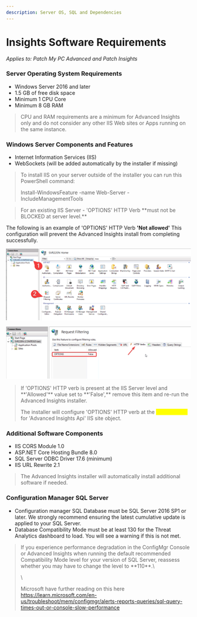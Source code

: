 ```yaml
---
description: Server OS, SQL and Dependencies
---
```


# Insights Software Requirements

_Applies to: Patch My PC Advanced and Patch Insights_

### Server Operating System Requirements <a href="#server-operating-system-requirements" id="server-operating-system-requirements"></a>

* Windows Server 2016 and later
* 1.5 GB of free disk space
* Minimum 1 CPU Core
* Minimum 8 GB RAM

<blockquote class="wp-block-quote">
<p>CPU and RAM requirements are a minimum for Advanced Insights only and do not consider any other IIS Web sites or Apps running on the same instance.</p>
</blockquote>

### Windows Server Components and Features <a href="#windows-server-components-and-features" id="windows-server-components-and-features"></a>

* Internet Information Services (IIS)
* WebSockets (will be added automatically by the installer if missing)

<blockquote class="wp-block-quote">
<p>To install IIS on your server outside of the installer you can run this PowerShell command:</p>
<p>Install-WindowsFeature -name Web-Server -IncludeManagementTools</p>
</blockquote>

<blockquote class="wp-block-quote">
<p>For an existing IIS Server - 'OPTIONS' HTTP Verb **must not be BLOCKED at server level.**</p>
</blockquote>

The following is an example of 'OPTIONS' HTTP Verb **'Not allowed'** This configuration will prevent the Advanced Insights install from completing successfully.

![](/_images/vmconnect_OBXSaNs8bz.png)

![](/_images/vmconnect_4TA8FfVlNk.png)

<blockquote class="wp-block-quote">
<p>If 'OPTIONS' HTTP verb is present at the IIS Server level and **'Allowed'** value set to **'False',** remove this item and re-run the Advanced Insights installer.</p>
<p>The installer will configure 'OPTIONS' HTTP verb at the <mark style="color:yellow;">**site level**</mark> for 'Advanced Insights Api' IIS site object.</p>
</blockquote>

### Additional Software Components <a href="#additional-software-components-all-will-be-added-automatically-by-the-installer-if-missing" id="additional-software-components-all-will-be-added-automatically-by-the-installer-if-missing"></a>

* IIS CORS Module 1.0
* ASP.NET Core Hosting Bundle 8.0
* SQL Server ODBC Driver 17.6 (minimum)
* IIS URL Rewrite 2.1

<blockquote class="wp-block-quote">
<p>The Advanced Insights installer will automatically install additional software if needed.</p>
</blockquote>

### Configuration Manager SQL Server

* Configuration manager SQL Database must be SQL Server 2016 SP1 or later. We strongly recommend ensuring the latest cumulative update is applied to your SQL Server.
* Database Compatibility Mode must be at least 130 for the Threat Analytics dashboard to load. You will see a warning if this is not met.

<blockquote class="wp-block-quote">
<p>If you experience performance degradation in the ConfigMgr Console or Advanced Insights when running the default recommended Compatibility Mode level for your version of SQL Server, reassess whether you may have to change the level to **110**.\</p>
<p>\</p>
<p>Microsoft have further reading on this here <a href="https://learn.microsoft.com/en-us/troubleshoot/mem/configmgr/alerts-reports-queries/sql-query-times-out-or-console-slow-performance">https://learn.microsoft.com/en-us/troubleshoot/mem/configmgr/alerts-reports-queries/sql-query-times-out-or-console-slow-performance</a></p>
</blockquote>